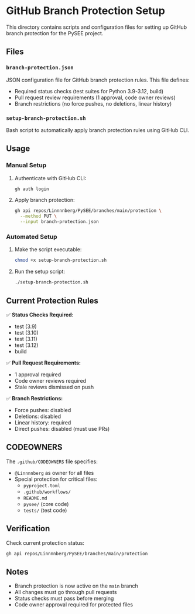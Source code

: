 # GitHub Branch Protection Setup

This directory contains scripts and configuration files for setting up GitHub branch protection for the PySEE project.

## Files

### `branch-protection.json`
JSON configuration file for GitHub branch protection rules. This file defines:
- Required status checks (test suites for Python 3.9-3.12, build)
- Pull request review requirements (1 approval, code owner reviews)
- Branch restrictions (no force pushes, no deletions, linear history)

### `setup-branch-protection.sh`
Bash script to automatically apply branch protection rules using GitHub CLI.

## Usage

### Manual Setup
1. Authenticate with GitHub CLI:
   ```bash
   gh auth login
   ```

2. Apply branch protection:
   ```bash
   gh api repos/Linnnnberg/PySEE/branches/main/protection \
     --method PUT \
     --input branch-protection.json
   ```

### Automated Setup
1. Make the script executable:
   ```bash
   chmod +x setup-branch-protection.sh
   ```

2. Run the setup script:
   ```bash
   ./setup-branch-protection.sh
   ```

## Current Protection Rules

✅ **Status Checks Required:**
- test (3.9)
- test (3.10)
- test (3.11)
- test (3.12)
- build

✅ **Pull Request Requirements:**
- 1 approval required
- Code owner reviews required
- Stale reviews dismissed on push

✅ **Branch Restrictions:**
- Force pushes: disabled
- Deletions: disabled
- Linear history: required
- Direct pushes: disabled (must use PRs)

## CODEOWNERS

The `.github/CODEOWNERS` file specifies:
- `@Linnnnberg` as owner for all files
- Special protection for critical files:
  - `pyproject.toml`
  - `.github/workflows/`
  - `README.md`
  - `pysee/` (core code)
  - `tests/` (test code)

## Verification

Check current protection status:
```bash
gh api repos/Linnnnberg/PySEE/branches/main/protection
```

## Notes

- Branch protection is now active on the `main` branch
- All changes must go through pull requests
- Status checks must pass before merging
- Code owner approval required for protected files
